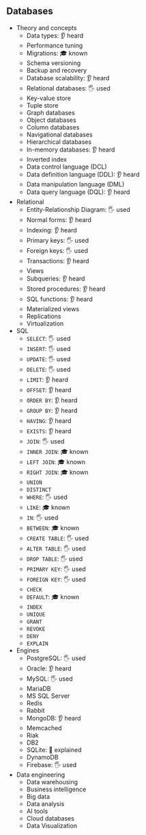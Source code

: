 ## Databases

- Theory and concepts
  - Data types: 👂 heard
  - Performance tuning
  - Migrations: 🎓 known
  - Schema versioning
  - Backup and recovery
  - Database scalability: 👂 heard
  - Relational databases: 🖐️ used
  - Key-value store
  - Tuple store
  - Graph databases
  - Object databases
  - Column databases
  - Navigational databases
  - Hierarchical databases
  - In-memory databases: 👂 heard
  - Inverted index
  - Data control language (DCL)
  - Data definition language (DDL): 👂 heard
  - Data manipulation language (DML)
  - Data query language (DQL): 👂 heard
- Relational
  - Entity-Relationship Diagram: 🖐️ used
  - Normal forms: 👂 heard
  - Indexing: 👂 heard
  - Primary keys: 🖐️ used
  - Foreign keys: 🖐️ used
  - Transactions: 👂 heard
  - Views
  - Subqueries: 👂 heard
  - Stored procedures: 👂 heard
  - SQL functions: 👂 heard
  - Materialized views
  - Replications
  - Virtualization
- SQL
  - `SELECT`: 🖐️ used
  - `INSERT`: 🖐️ used
  - `UPDATE`: 🖐️ used
  - `DELETE`: 🖐️ used
  - `LIMIT`: 👂 heard
  - `OFFSET`: 👂 heard
  - `ORDER BY`: 👂 heard
  - `GROUP BY`: 👂 heard
  - `HAVING`: 👂 heard
  - `EXISTS`: 👂 heard
  - `JOIN`: 🖐️ used
  - `INNER JOIN`: 🎓 known
  - `LEFT JOIN`: 🎓 known
  - `RIGHT JOIN`: 🎓 known
  - `UNION`
  - `DISTINCT`
  - `WHERE`: 🖐️ used
  - `LIKE`: 🎓 known
  - `IN`: 🖐️ used
  - `BETWEEN`: 🎓 known
  - `CREATE TABLE`: 🖐️ used
  - `ALTER TABLE`: 🖐️ used
  - `DROP TABLE`: 🖐️ used
  - `PRIMARY KEY`: 🖐️ used
  - `FOREIGN KEY`: 🖐️ used
  - `CHECK`
  - `DEFAULT`: 🎓 known
  - `INDEX`
  - `UNIQUE`
  - `GRANT`
  - `REVOKE`
  - `DENY`
  - `EXPLAIN`
- Engines
  - PostgreSQL: 🖐️ used
  - Oracle: 👂 heard
  - MySQL: 🖐️ used
  - MariaDB
  - MS SQL Server
  - Redis
  - Rabbit
  - MongoDB: 👂 heard
  - Memcached
  - Riak
  - DB2
  - SQLite: 🙋 explained
  - DynamoDB
  - Firebase: 🖐️ used
- Data engineering
  - Data warehousing
  - Business intelligence
  - Big data
  - Data analysis
  - AI tools
  - Cloud databases
  - Data Visualization
